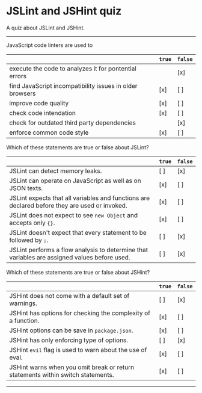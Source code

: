 # JSLint and JSHint quiz

A quiz about JSLint and JSHint.

---

JavaScript code linters are used to

|                                                           | `true` | `false` |
| ----------------------------------------------------------| ------ | ------- |
| execute the code to analyzes it for pontential errors     |        |  [x]    |
| find JavaScript incompatibility issues in older browsers  |  [x]   |  [ ]    |
| improve code quality                                      |  [x]   |  [ ]    |
| check code intendation                                    |  [x]   |  [ ]    |
| check for outdated third party dependencies               |        |  [x]    |
| enforce common code style                                 |  [x]   |  [ ]    |

Which of these statements are true or false about JSLint?

|                                                                                                | `true` | `false` |
| -----------------------------------------------------------------------------------------------| ------ | ------- |
| JSLint can detect memory leaks.                                                                |  [ ]   |  [x]    |
| JSLint can operate on JavaScript as well as on JSON texts.                                     |  [x]   |  [ ]    |
| JSLint expects that all variables and functions are declared before they are used or invoked.  |  [x]   |  [ ]    |
| JSLint does not expect to see `new Object` and accepts only `{}`.                              |  [x]   |  [ ]    |
| JSLint doesn't expect that every statement to be followed by `;`.                              |  [ ]   |  [x]    |
| JSLint performs a flow analysis to determine that variables are assigned values before used.   |  [ ]   |  [x]    |


Which of these statements are true or false about JSHint?

|                                                                                 | `true` | `false` |
| --------------------------------------------------------------------------------| ------ | ------- |
| JSHint does not come with a default set of warnings.                            |  [ ]   |  [x]    |
| JSHint has options for checking the complexity of a function.                   |  [x]   |  [ ]    |
| JSHint options can be save in `package.json`.                                   |  [x]   |  [ ]    |
| JSHint has only enforcing type of options.                                      |  [ ]   |  [x]    |
| JSHint `evil` flag is used to warn about the use of eval.                       |  [x]   |  [ ]    |
| JSHint warns when you omit break or return statements within switch statements. |  [x]   |  [ ]    |


---

